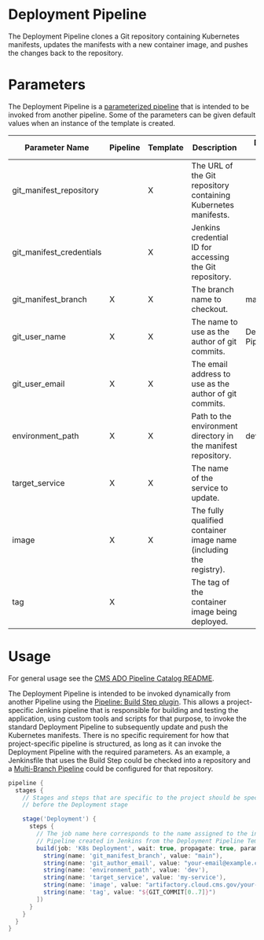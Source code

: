 # Deployment Pipeline

The Deployment Pipeline clones a Git repository containing Kubernetes manifests, updates the manifests with a new container image, and pushes the changes back to the repository.

# Parameters

The Deployment Pipeline is a [parameterized pipeline](https://www.jenkins.io/doc/book/pipeline/syntax/#parameters) that is intended to be invoked from another pipeline. Some of the parameters can be given default values when an instance of the template is created.

| Parameter Name           | Pipeline | Template | Description                                                        | Default Value       |
|--------------------------|----------|----------|--------------------------------------------------------------------|---------------------|
| git_manifest_repository  |          | X        | The URL of the Git repository containing Kubernetes manifests.     |                     |
| git_manifest_credentials |          | X        | Jenkins credential ID for accessing the Git repository.            |                     |
| git_manifest_branch      | X        | X        | The branch name to checkout.                                       | main                |
| git_user_name            | X        | X        | The name to use as the author of git commits.                      | Deployment Pipeline |
| git_user_email           | X        | X        | The email address to use as the author of git commits.             |                     |
| environment_path         | X        | X        | Path to the environment directory in the manifest repository.      | dev                 |
| target_service           | X        | X        | The name of the service to update.                                 |                     |
| image                    | X        | X        | The fully qualified container image name (including the registry). |                     |
| tag                      | X        |          | The tag of the container image being deployed.                     |                     |

# Usage

For general usage see the [CMS ADO Pipeline Catalog README](../../README.md).

The Deployment Pipeline is intended to be invoked dynamically from another Pipeline using the [Pipeline: Build Step plugin](https://plugins.jenkins.io/pipeline-build-step/). This allows a project-specific Jenkins pipeline that is responsible for building and testing the application, using custom tools and scripts for that purpose, to invoke the standard Deployment Pipeline to subsequently update and push the Kubernetes manifests. There is no specific requirement for how that project-specific pipeline is structured, as long as it can invoke the Deployment Pipeline with the required parameters. As an example, a Jenkinsfile that uses the Build Step could be checked into a repository and a [Multi-Branch Pipeline](https://www.jenkins.io/doc/book/pipeline/multibranch/) could be configured for that repository.

```groovy
pipeline {
  stages {
    // Stages and steps that are specific to the project should be specified
    // before the Deployment stage

    stage('Deployment') {
      steps {
        // The job name here corresponds to the name assigned to the instance of the Deployment
        // Pipeline created in Jenkins from the Deployment Pipeline Template.
        build(job: 'K8s Deployment', wait: true, propagate: true, parameters: [
          string(name: 'git_manifest_branch', value: "main"),
          string(name: 'git_author_email', value: "your-email@example.com"),
          string(name: 'environment_path', value: 'dev'),
          string(name: 'target_service', value: 'my-service'),
          string(name: 'image', value: "artifactory.cloud.cms.gov/your-account/your-app"),
          string(name: 'tag', value: "${GIT_COMMIT[0..7]}")
        ])
      }
    }
  }
}

